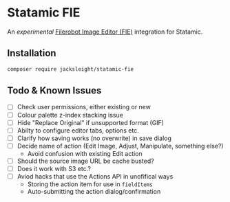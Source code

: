 # Statamic FIE

An *experimental* [Filerobot Image Editor (FIE)](https://scaleflex.github.io/filerobot-image-editor/) integration for Statamic.

## Installation

```bash
composer require jacksleight/statamic-fie
```

## Todo & Known Issues

- [ ] Check user permissions, either existing or new
- [ ] Colour palette z-index stacking issue
- [ ] Hide "Replace Original" if unsupported format (GIF)
- [ ] Abilty to configure editor tabs, options etc.
- [ ] Clarify how saving works (no overwrite) in save dialog
- [ ] Decide name of action (Edit Image, Adjust, Manipulate, something else?)
    - Avoid confusion with existing Edit action
- [ ] Should the source image URL be cache busted?
- [ ] Does it work with S3 etc.?
- [ ] Aviod hacks that use the Actions API in unofifical ways
    - Storing the action item for use in `fieldItems`
    - Auto-submitting the action dialog/confirmation